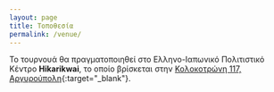 ```yaml
---
layout: page
title: Τοποθεσία
permalink: /venue/
---
```


Το τουρνουά θα πραγματοποιηθεί στο Eλληνο-Ιαπωνικό Πολιτιστικό Κέντρο **Hikarikwai**, το οποίο βρίσκεται στην [Κολοκοτρώνη 117, Αργυρούπολη](https://maps.app.goo.gl/kFPDE4awUWjXGrd47){:target="_blank"}.